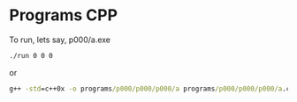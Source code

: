 # Programs CPP

To run, lets say, p000/a.exe


```cmd
./run 0 0 0
```

or


```cmd
g++ -std=c++0x -o programs/p000/p000/p000/a programs/p000/p000/p000/a.cpp; start programs/p000/p000/p000/a.exe
```